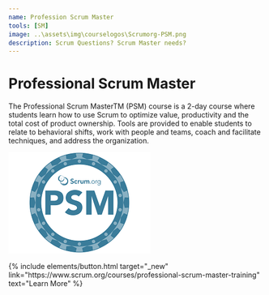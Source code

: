 ```yaml
---
name: Profession Scrum Master
tools: [SM]
image: ..\assets\img\courselogos\Scrumorg-PSM.png
description: Scrum Questions? Scrum Master needs?
---
```


# Professional Scrum Master

The Professional Scrum MasterTM (PSM) course is a 2-day course where students learn how to use Scrum to optimize value, productivity and the total cost of product ownership. Tools are provided to enable students to relate to behavioral shifts, work with people and teams, coach and facilitate techniques, and address the organization.

![preview](..\assets\img\courselogos\Scrumorg-PSM.png)

<p class="text-center">
{% include elements/button.html target="_new" link="https://www.scrum.org/courses/professional-scrum-master-training" text="Learn More" %}
</p>
